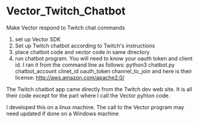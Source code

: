# Vector_Twitch_Chatbot
Make Vector respond to Twitch chat commands

1) set up Vector SDK
2) Set up Twitch chatbot according to Twitch's instructions
3) place chatbot code and vector code in same directory
4) run chatbot program.  You will need to know your oauth token and client id.  I ran it from the command line as follows:
      python3 chatbot.py chatbot_account clinet_id oauth_token channel_to_join
      and here is their license: http://aws.amazon.com/apache2.0/
      
      
The Twitch chatbot app came directly from the Twitch dev web site.  It is all their code except for the part where I call the Vector pyhton code.

I developed this on a linux machine.  The call to the Vector program may need updated if done on a Windows machine
